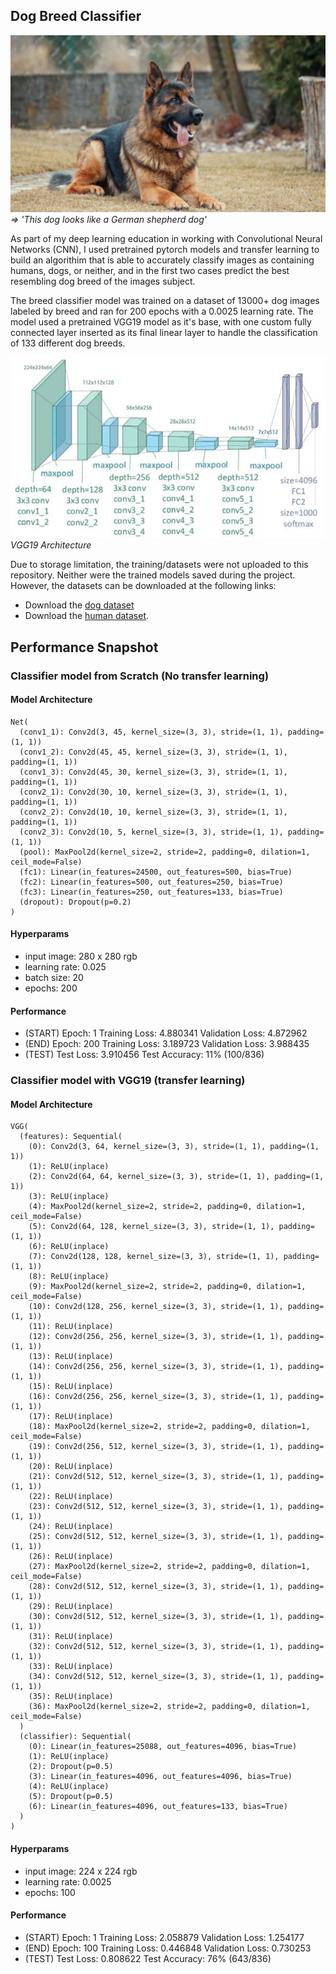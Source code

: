 [//]: # (Image References)

[image1]: ./test_images/german_shepard1.jpg "German Shepard"
[image2]: ./vgg19-model.jpg "VGG19 Model Architecture"


## Dog Breed Classifier
!["=> 'This dog looks like a German shepherd dog'"][image1]
*=> 'This dog looks like a German shepherd dog'*

As part of my deep learning education in working with Convolutional Neural Networks (CNN), I used pretrained pytorch models and transfer learning to build an algorithim that is able to accurately classify images as containing humans, dogs, or neither, and in the first two cases predict the best resembling dog breed of the images subject.

The breed classifier model was trained on a dataset of 13000+ dog images labeled by breed and ran for 200 epochs with a 0.0025 learning rate. The model used a pretrained VGG19 model as it's base, with one custom fully connected layer inserted as its final linear layer to handle the classification of 133 different dog breeds. 

![VGG19 Architecture][image2]
*VGG19 Architecture*

Due to storage limitation, the training/datasets were not uploaded to this repository. Neither were the trained models saved during the project. However, the datasets can be downloaded at the following links:

- Download the [dog dataset](https://s3-us-west-1.amazonaws.com/udacity-aind/dog-project/dogImages.zip)
- Download the [human dataset](http://vis-www.cs.umass.edu/lfw/lfw.tgz). 


## Performance Snapshot

### Classifier model from Scratch (No transfer learning)

#### Model Architecture

```
Net(
  (conv1_1): Conv2d(3, 45, kernel_size=(3, 3), stride=(1, 1), padding=(1, 1))
  (conv1_2): Conv2d(45, 45, kernel_size=(3, 3), stride=(1, 1), padding=(1, 1))
  (conv1_3): Conv2d(45, 30, kernel_size=(3, 3), stride=(1, 1), padding=(1, 1))
  (conv2_1): Conv2d(30, 10, kernel_size=(3, 3), stride=(1, 1), padding=(1, 1))
  (conv2_2): Conv2d(10, 10, kernel_size=(3, 3), stride=(1, 1), padding=(1, 1))
  (conv2_3): Conv2d(10, 5, kernel_size=(3, 3), stride=(1, 1), padding=(1, 1))
  (pool): MaxPool2d(kernel_size=2, stride=2, padding=0, dilation=1, ceil_mode=False)
  (fc1): Linear(in_features=24500, out_features=500, bias=True)
  (fc2): Linear(in_features=500, out_features=250, bias=True)
  (fc3): Linear(in_features=250, out_features=133, bias=True)
  (dropout): Dropout(p=0.2)
)
```

#### Hyperparams

- input image: 280 x 280 rgb
- learning rate: 0.025
- batch size: 20
- epochs: 200


#### Performance

- (START) Epoch: 1 Training Loss: 4.880341 Validation Loss: 4.872962
- (END) Epoch: 200 Training Loss: 3.189723 Validation Loss: 3.988435
- (TEST) Test Loss: 3.910456 Test Accuracy: 11% (100/836)


### Classifier model with VGG19 (transfer learning)

#### Model Architecture

```
VGG(
  (features): Sequential(
    (0): Conv2d(3, 64, kernel_size=(3, 3), stride=(1, 1), padding=(1, 1))
    (1): ReLU(inplace)
    (2): Conv2d(64, 64, kernel_size=(3, 3), stride=(1, 1), padding=(1, 1))
    (3): ReLU(inplace)
    (4): MaxPool2d(kernel_size=2, stride=2, padding=0, dilation=1, ceil_mode=False)
    (5): Conv2d(64, 128, kernel_size=(3, 3), stride=(1, 1), padding=(1, 1))
    (6): ReLU(inplace)
    (7): Conv2d(128, 128, kernel_size=(3, 3), stride=(1, 1), padding=(1, 1))
    (8): ReLU(inplace)
    (9): MaxPool2d(kernel_size=2, stride=2, padding=0, dilation=1, ceil_mode=False)
    (10): Conv2d(128, 256, kernel_size=(3, 3), stride=(1, 1), padding=(1, 1))
    (11): ReLU(inplace)
    (12): Conv2d(256, 256, kernel_size=(3, 3), stride=(1, 1), padding=(1, 1))
    (13): ReLU(inplace)
    (14): Conv2d(256, 256, kernel_size=(3, 3), stride=(1, 1), padding=(1, 1))
    (15): ReLU(inplace)
    (16): Conv2d(256, 256, kernel_size=(3, 3), stride=(1, 1), padding=(1, 1))
    (17): ReLU(inplace)
    (18): MaxPool2d(kernel_size=2, stride=2, padding=0, dilation=1, ceil_mode=False)
    (19): Conv2d(256, 512, kernel_size=(3, 3), stride=(1, 1), padding=(1, 1))
    (20): ReLU(inplace)
    (21): Conv2d(512, 512, kernel_size=(3, 3), stride=(1, 1), padding=(1, 1))
    (22): ReLU(inplace)
    (23): Conv2d(512, 512, kernel_size=(3, 3), stride=(1, 1), padding=(1, 1))
    (24): ReLU(inplace)
    (25): Conv2d(512, 512, kernel_size=(3, 3), stride=(1, 1), padding=(1, 1))
    (26): ReLU(inplace)
    (27): MaxPool2d(kernel_size=2, stride=2, padding=0, dilation=1, ceil_mode=False)
    (28): Conv2d(512, 512, kernel_size=(3, 3), stride=(1, 1), padding=(1, 1))
    (29): ReLU(inplace)
    (30): Conv2d(512, 512, kernel_size=(3, 3), stride=(1, 1), padding=(1, 1))
    (31): ReLU(inplace)
    (32): Conv2d(512, 512, kernel_size=(3, 3), stride=(1, 1), padding=(1, 1))
    (33): ReLU(inplace)
    (34): Conv2d(512, 512, kernel_size=(3, 3), stride=(1, 1), padding=(1, 1))
    (35): ReLU(inplace)
    (36): MaxPool2d(kernel_size=2, stride=2, padding=0, dilation=1, ceil_mode=False)
  )
  (classifier): Sequential(
    (0): Linear(in_features=25088, out_features=4096, bias=True)
    (1): ReLU(inplace)
    (2): Dropout(p=0.5)
    (3): Linear(in_features=4096, out_features=4096, bias=True)
    (4): ReLU(inplace)
    (5): Dropout(p=0.5)
    (6): Linear(in_features=4096, out_features=133, bias=True)
  )
)
```

#### Hyperparams

- input image: 224 x 224 rgb
- learning rate: 0.0025
- epochs: 100


#### Performance

- (START) Epoch: 1 Training Loss: 2.058879 Validation Loss: 1.254177
- (END) Epoch: 100 Training Loss: 0.446848 Validation Loss: 0.730253
- (TEST) Test Loss: 0.808622 Test Accuracy: 76% (643/836)